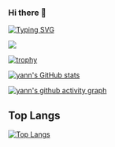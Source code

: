 ### Hi there 👋

<!--
**yann0917/yann0917** is a ✨ _special_ ✨ repository because its `README.md` (this file) appears on your GitHub profile.

Here are some ideas to get you started:

- 🔭 I’m currently working on ...
- 🌱 I’m currently learning ...
- 👯 I’m looking to collaborate on ...
- 🤔 I’m looking for help with ...
- 💬 Ask me about ...
- 📫 How to reach me: ...
- 😄 Pronouns: ...
- ⚡ Fun fact: ...
-->

<!-- ![visitors](https://visitor-badge.glitch.me/badge?page_id=yann0917) -->

[![Typing SVG](https://readme-typing-svg.demolab.com/?lines=Hello+world!;Yann's+github)](https://git.io/typing-svg)

<img src="https://quotes-github-readme.vercel.app/api?type=horizontal&theme=dark" />

[![trophy](https://github-profile-trophy.vercel.app/?username=yann0917&theme=gruvbox&row=1&column=7&no-frame=true&no-bg=true)](https://github.com/ryo-ma/github-profile-trophy)


[![yann's GitHub stats](https://github-readme-stats.vercel.app/api?username=yann0917&show_icons=true&theme=cobalt)](https://github.com/anuraghazra/github-readme-stats)

[![yann's github activity graph](https://github-readme-activity-graph.vercel.app/graph?username=yann0917&theme=cobalt)](https://github.com/ashutosh00710/github-readme-activity-graph)


## Top Langs

[![Top Langs](https://github-readme-stats.vercel.app/api/top-langs/?username=yann0917&hide=javascript,html,css&show_icons=true&theme=cobalt)](https://github.com/anuraghazra/github-readme-stats)

<!-- ## Pinned

[![Readme Card](https://github-readme-stats.vercel.app/api/pin/?username=yann0917&repo=dedao-dl&show_icons=true&theme=&layout=)](https://github.com/yann0917/dedao-dl)

[![Readme Card](https://github-readme-stats.vercel.app/api/pin/?username=yann0917&repo=dedao-gui&show_icons=true&theme=&layout=)](https://github.com/yann0917/dedao-gui) -->
